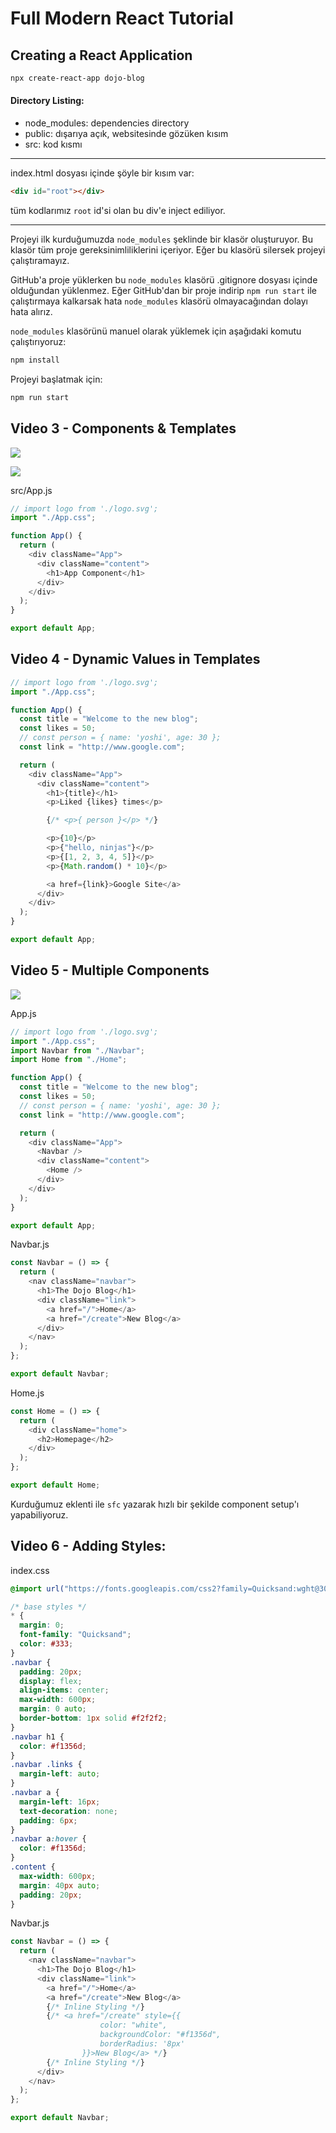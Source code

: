 # Full Modern React Tutorial

## Creating a React Application

```bash
npx create-react-app dojo-blog
```

#### Directory Listing:

- node_modules: dependencies directory
- public: dışarıya açık, websitesinde gözüken kısım
- src: kod kısmı

---

index.html dosyası içinde şöyle bir kısım var:

```html
<div id="root"></div>
```

tüm kodlarımız `root` id'si olan bu div'e inject ediliyor.

---

Projeyi ilk kurduğumuzda `node_modules` şeklinde bir klasör oluşturuyor. Bu klasör tüm proje gereksinimliliklerini içeriyor. Eğer bu klasörü silersek projeyi çalıştıramayız.

GitHub'a proje yüklerken bu `node_modules` klasörü .gitignore dosyası içinde olduğundan yüklenmez. Eğer GitHub'dan bir proje indirip `npm run start` ile çalıştırmaya kalkarsak hata `node_modules` klasörü olmayacağından dolayı hata alırız.

`node_modules` klasörünü manuel olarak yüklemek için aşağıdaki komutu çalıştırıyoruz:

```bash
npm install
```

Projeyi başlatmak için:

```bash
npm run start
```

## Video 3 - Components & Templates

![](note-imgs/React-Components.png)

![](note-imgs/React-Components-2.png)

src/App.js

```js
// import logo from './logo.svg';
import "./App.css";

function App() {
  return (
    <div className="App">
      <div className="content">
        <h1>App Component</h1>
      </div>
    </div>
  );
}

export default App;
```

## Video 4 - Dynamic Values in Templates

```js
// import logo from './logo.svg';
import "./App.css";

function App() {
  const title = "Welcome to the new blog";
  const likes = 50;
  // const person = { name: 'yoshi', age: 30 };
  const link = "http://www.google.com";

  return (
    <div className="App">
      <div className="content">
        <h1>{title}</h1>
        <p>Liked {likes} times</p>

        {/* <p>{ person }</p> */}

        <p>{10}</p>
        <p>{"hello, ninjas"}</p>
        <p>{[1, 2, 3, 4, 5]}</p>
        <p>{Math.random() * 10}</p>

        <a href={link}>Google Site</a>
      </div>
    </div>
  );
}

export default App;
```

## Video 5 - Multiple Components

![](note-imgs/Component-Tree.png)

App.js

```js
// import logo from './logo.svg';
import "./App.css";
import Navbar from "./Navbar";
import Home from "./Home";

function App() {
  const title = "Welcome to the new blog";
  const likes = 50;
  // const person = { name: 'yoshi', age: 30 };
  const link = "http://www.google.com";

  return (
    <div className="App">
      <Navbar />
      <div className="content">
        <Home />
      </div>
    </div>
  );
}

export default App;
```

Navbar.js

```js
const Navbar = () => {
  return (
    <nav className="navbar">
      <h1>The Dojo Blog</h1>
      <div className="link">
        <a href="/">Home</a>
        <a href="/create">New Blog</a>
      </div>
    </nav>
  );
};

export default Navbar;
```

Home.js

```js
const Home = () => {
  return (
    <div className="home">
      <h2>Homepage</h2>
    </div>
  );
};

export default Home;
```

Kurduğumuz eklenti ile `sfc` yazarak hızlı bir şekilde component setup'ı yapabiliyoruz.

## Video 6 - Adding Styles:

index.css

```css
@import url("https://fonts.googleapis.com/css2?family=Quicksand:wght@300;400;500;600;700&display=swap");

/* base styles */
* {
  margin: 0;
  font-family: "Quicksand";
  color: #333;
}
.navbar {
  padding: 20px;
  display: flex;
  align-items: center;
  max-width: 600px;
  margin: 0 auto;
  border-bottom: 1px solid #f2f2f2;
}
.navbar h1 {
  color: #f1356d;
}
.navbar .links {
  margin-left: auto;
}
.navbar a {
  margin-left: 16px;
  text-decoration: none;
  padding: 6px;
}
.navbar a:hover {
  color: #f1356d;
}
.content {
  max-width: 600px;
  margin: 40px auto;
  padding: 20px;
}
```

Navbar.js

```js
const Navbar = () => {
  return (
    <nav className="navbar">
      <h1>The Dojo Blog</h1>
      <div className="link">
        <a href="/">Home</a>
        <a href="/create">New Blog</a>
        {/* Inline Styling */}
        {/* <a href="/create" style={{
                    color: "white",
                    backgroundColor: "#f1356d",
                    borderRadius: '8px'
                }}>New Blog</a> */}
        {/* Inline Styling */}
      </div>
    </nav>
  );
};

export default Navbar;
```
